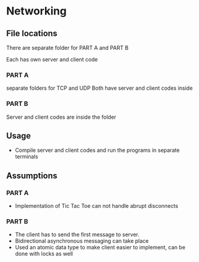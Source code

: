 # Networking

## File locations

There are separate folder for PART A and PART B

Each has own server and client code

### PART A

separate folders for TCP and UDP
Both have server and client codes inside

### PART B

Server and client codes are inside the folder

## Usage

- Compile server and client codes and run the programs in separate terminals

## Assumptions

### PART A

- Implementation of Tic Tac Toe can not handle abrupt disconnects

### PART B

- The client has to send the first message to server.
- Bidirectional asynchronous messaging can take place
- Used an atomic data type to make client easier to implement, can be done with locks as well
